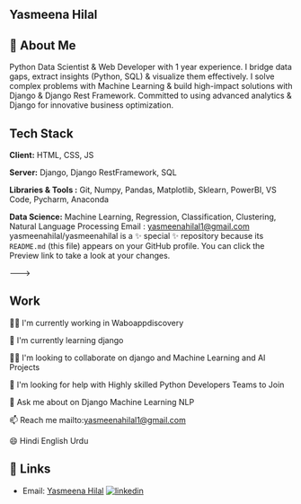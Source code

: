## Yasmeena Hilal
## 🚀 About Me
Python Data Scientist & Web Developer with 1 year experience. I bridge data gaps, extract insights (Python, SQL) & visualize them effectively. I solve complex problems with Machine Learning & build high-impact solutions with Django & Django Rest Framework. Committed to using advanced analytics & Django for innovative business optimization.
## Tech Stack

**Client:** HTML, CSS, JS

**Server:** Django, Django RestFramework, SQL

**Libraries & Tools :** Git, Numpy, Pandas, Matplotlib, Sklearn, PowerBI, VS Code, Pycharm, Anaconda

**Data Science:** Machine Learning, Regression, Classification, Clustering, Natural Language Processing
Email : yasmeenahilal1@gmail.com
yasmeenahilal/yasmeenahilal is a ✨ special ✨ repository because its `README.md` (this file) appears on your GitHub profile.
You can click the Preview link to take a look at your changes.

--->


## Work
👩‍💻 I'm currently working in Waboappdiscovery

🧠 I'm currently learning django

👯‍♀️ I'm looking to collaborate on django and Machine Learning and AI Projects

🤔 I'm looking for help with Highly skilled Python Developers Teams to Join

💬 Ask me about on Django Machine Learning NLP

📫 Reach me mailto:yasmeenahilal1@gmail.com

😄 Hindi English Urdu


## 🔗 Links
- Email: [Yasmeena Hilal](mailto:yasmeenahilal1@gmail.com)
[![linkedin](https://img.shields.io/badge/linkedin-0A66C2?style=for-the-badge&logo=linkedin&logoColor=white)]([https://www.linkedin.com/](https://www.linkedin.com/in/yasmeena-hilal-a410b4236/))

